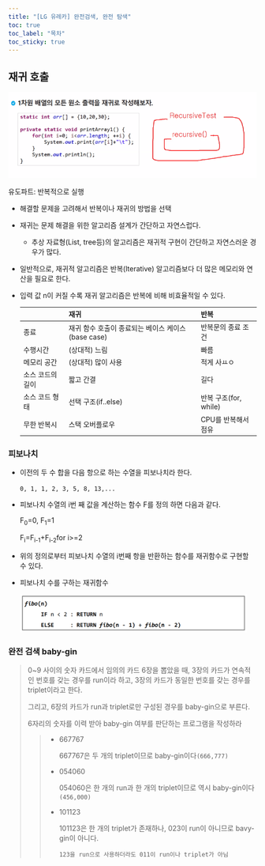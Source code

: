 ```yaml
---
title: "[LG 유레카] 완전검색, 완전 탐색"
toc: true
toc_label: "목차"
toc_sticky: true
---
```


## 재귀 호출

![image-20240620094808273](/../images/2024-06-20-20240620/image-20240620094808273.png)

유도파트: 반복적으로 실행

- 해결할 문제을 고려해서 반복이나 재귀의  방법을 선택

- 재귀는 문제 해결을 위한 알고리즘 설계가 간단하고 자연스럽다.

  - 추상 자료형(List, tree등)의 알고리즘은 재귀적 구현이 간단하고 자연스러운 경우가 많다.

- 일반적으로, 재귀적 알고리즘은 반복(lterative) 알고리즘보다 더 많은 메모리와 연산을 필요로 한다.

- 입력 값 n이 커질 수록 재귀 알고리즘은 반복에 비해 비효율적일 수 있다.

  |                  | 재귀                                               | 반복                  |
  | ---------------- | -------------------------------------------------- | --------------------- |
  | 종료             | 재귀 함수 호출이 종료되는 베이스 케이스(base case) | 반복문의 종료 조건    |
  | 수행시간         | (상대적) 느림                                      | 빠름                  |
  | 메모리 공간      | (상대적) 많이 사용                                 | 적게 사ㅛㅇ           |
  | 소스 코드의 길이 | 짧고 간결                                          | 길다                  |
  | 소스 코드 형태   | 선택 구조(if..else)                                | 반복 구조(for, while) |
  | 무한 반복시      | 스택 오버플로우                                    | CPU를 반복해서 점유   |

  

### 피보나치

- 이전의 두 수 합을 다음 항으로 하는 수열을 피보나치라 한다.

  `0, 1, 1, 2, 3, 5, 8, 13,...`

- 피보나치 수열의 i번 째 값을 계산하는 함수 F를 정의 하면 다음과 같다.

  F<sub>0</sub>=0, F<sub>1</sub>=1

  F<sub>i</sub>=F<sub>i-1</sub>+F<sub>i-2</sub>for i>=2

- 위의 정의로부터 피보나치 수열의 i번째 항을 반환하는 함수를 재귀함수로 구현할 수 있다.

- 피보나치 수를 구하는 재귀함수

  <img src="/../images/2024-06-20-20240620/image-20240620102856347.png" alt="image-20240620102856347" style="zoom:80%;" />

### 완전 검색 baby-gin

> 0~9 사이의 숫자 카드에서 임의의 카드 6장을 뽑았을 때, 3장의 카드가 연속적인 번호를 갖는 경우를 run이라 하고, 3장의 카드가 동일한 번호를 갖는 경우를 triplet이라고 한다.
>
> 그리고, 6장의 카드가 run과 triplet로만 구성된 경우를 baby-gin으로 부른다.
>
> 6자리의 숫자를 이력 받아 baby-gin 여부를 판단하는 프로그램을 작성하라
>
> > - 667767
> >
> >   667767은 두 개의 triplet이므로 baby-gin이다`(666,777)`
> >
> > - 054060
> >
> >   054060은 한 개의 run과 한 개의 triplet이므로 역시 baby-gin이다`(456,000)`
> >
> > - 101123
> >
> >   101123은 한 개의 triplet가 존재하나, 023이 run이 아니므로 bavy-gin이 아니다.
> >
> >   `123을 run으로 사용하더라도 011이 run이나 triplet가 아님`



